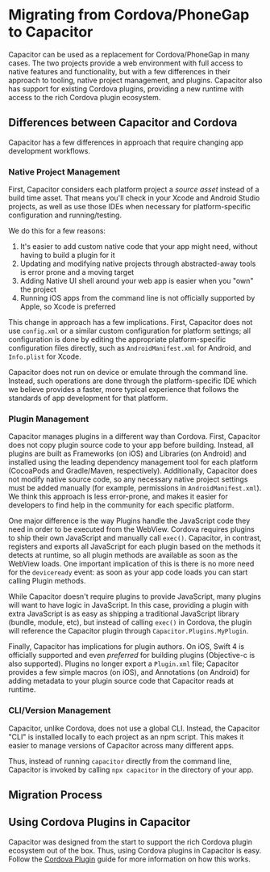 # Migrating from Cordova/PhoneGap to Capacitor

Capacitor can be used as a replacement for Cordova/PhoneGap in many cases. The two projects provide a web environment with full access to native features and functionality, but with a few differences in their approach to tooling, native project management, and plugins. Capacitor also has support for existing Cordova plugins, providing a new runtime with access to the rich Cordova plugin ecosystem.

## Differences between Capacitor and Cordova

Capacitor has a few differences in approach that require changing app development workflows.

### Native Project Management

First, Capacitor considers each platform project a _source asset_ instead of a build time asset. That means you'll check in your Xcode and Android Studio projects, as well as use those IDEs when necessary for platform-specific configuration and running/testing.

We do this for a few reasons:

 1. It's easier to add custom native code that your app might need, without having to build a plugin for it
 2. Updating and modifying native projects through abstracted-away tools is error prone and a moving target
 3. Adding Native UI shell around your web app is easier when you "own" the project
 4. Running iOS apps from the command line is not officially supported by Apple, so Xcode is preferred

This change in approach has a few implications. First, Capacitor does not use `config.xml` or a similar custom configuration for platform settings; all configuration is done by editing the appropriate platform-specific configuration files directly, such as `AndroidManifest.xml` for Android, and `Info.plist` for Xcode.

Capacitor does not run on device or emulate through the command line. Instead, such operations are done through the platform-specific IDE which we believe provides a faster, more typical experience that follows the standards of app development for that platform.

### Plugin Management

Capacitor manages plugins in a different way than Cordova. First, Capacitor does not copy plugin source code to your app before building. Instead, all plugins are built as Frameworks (on iOS) and Libraries (on Android) and installed using the leading dependency management tool for each platform (CocoaPods and Gradle/Maven, respectively). Additionally, Capacitor does not modify native source code, so any necessary native project settings must be added manually (for example, permissions in `AndroidManifest.xml`). We think this approach is less error-prone, and makes it easier for developers to find help in the community for each specific platform.

One major difference is the way Plugins handle the JavaScript code they need in order to be executed from the WebView. Cordova requires plugins to ship their own JavaScript and manually call `exec()`. Capacitor, in contrast, registers and exports all JavaScript for each plugin based on the methods it detects at runtime, so all plugin methods are available as soon as the WebView loads. One important implication of this is there is no more need for the `deviceready` event: as soon as your app code loads you can start calling Plugin methods.

While Capacitor doesn't require plugins to provide JavaScript, many plugins will want to have logic in JavaScript. In this case, providing a plugin with extra JavaScript is as easy as shipping a traditional JavaScript library (bundle, module, etc), but instead of calling `exec()` in Cordova, the plugin will reference the Capacitor plugin through `Capacitor.Plugins.MyPlugin`.

Finally, Capacitor has implications for plugin authors. On iOS, Swift 4 is officially supported and even _preferred_ for building plugins (Objective-c is also supported). Plugins no longer export a `Plugin.xml` file; Capacitor provides a few simple macros (on iOS), and Annotations (on Android) for adding metadata to your plugin source code that Capacitor reads at runtime.

### CLI/Version Management

Capacitor, unlike Cordova, does not use a global CLI. Instead, the Capacitor "CLI" is installed locally to each project as an npm script. This makes it easier to manage versions of Capacitor across many different apps.

Thus, instead of running `capacitor` directly from the command line, Capacitor is invoked by calling `npx capacitor` in the directory of your app.

## Migration Process

## Using Cordova Plugins in Capacitor

Capacitor was designed from the start to support the rich Cordova plugin ecosystem out of the box. Thus, using Cordova plugins in Capacitor is easy. Follow the [Cordova Plugin]() guide for more information on how this works.